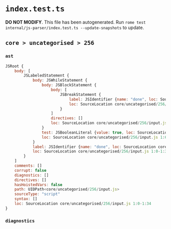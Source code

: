 # `index.test.ts`

**DO NOT MODIFY**. This file has been autogenerated. Run `rome test internal/js-parser/index.test.ts --update-snapshots` to update.

## `core > uncategorised > 256`

### `ast`

```javascript
JSRoot {
	body: [
		JSLabeledStatement {
			body: JSWhileStatement {
				body: JSBlockStatement {
					body: [
						JSBreakStatement {
							label: JSIdentifier {name: "done", loc: SourceLocation core/uncategorised/256/input.js 1:27-1:31 (done)}
							loc: SourceLocation core/uncategorised/256/input.js 1:21-1:32
						}
					]
					directives: []
					loc: SourceLocation core/uncategorised/256/input.js 1:19-1:34
				}
				test: JSBooleanLiteral {value: true, loc: SourceLocation core/uncategorised/256/input.js 1:13-1:17}
				loc: SourceLocation core/uncategorised/256/input.js 1:6-1:34
			}
			label: JSIdentifier {name: "done", loc: SourceLocation core/uncategorised/256/input.js 1:0-1:4 (done)}
			loc: SourceLocation core/uncategorised/256/input.js 1:0-1:34
		}
	]
	comments: []
	corrupt: false
	diagnostics: []
	directives: []
	hasHoistedVars: false
	path: UIDPath<core/uncategorised/256/input.js>
	sourceType: "script"
	syntax: []
	loc: SourceLocation core/uncategorised/256/input.js 1:0-1:34
}
```

### `diagnostics`

```

```
